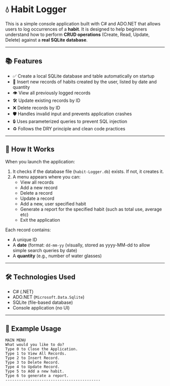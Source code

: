 ﻿# 💧 Habit Logger

This is a simple console application built with C# and ADO.NET that allows users to log occurrences of a **habit**. It is designed to help beginners understand how to perform **CRUD operations** (Create, Read, Update, Delete) against a **real SQLite database**.

---

## 📚 Features

- ✅ Create a local SQLite database and table automatically on startup
- 📝 Insert new records of habits created by the user, listed by date and quantity
- 👁️ View all previously logged records
- 🛠️ Update existing records by ID
- ❌ Delete records by ID
- 🛡️ Handles invalid input and prevents application crashes
- 🔒 Uses parameterized queries to prevent SQL injection
- ♻️ Follows the DRY principle and clean code practices

---

## 🚀 How It Works

When you launch the application:

1. It checks if the database file (`habit-Logger.db`) exists. If not, it creates it.
2. A menu appears where you can:
   - View all records
   - Add a new record
   - Delete a record
   - Update a record
   - Add a new, user specified habit
   - Generate a report for the specified habit (such as total use, average etc)
   - Exit the application

Each record contains:
- A unique ID
- A **date** (format: `dd-mm-yy` (visually, stored as yyyy-MM-dd to allow simple search queries by date)
- A **quantity** (e.g., number of water glasses)

---

## 🛠️ Technologies Used

- C# (.NET)
- ADO.NET (`Microsoft.Data.Sqlite`)
- SQLite (file-based database)
- Console application (no UI)

---



## 🧪 Example Usage

```plaintext
MAIN MENU
What would you like to do?
Type 0 to Close the Application.
Type 1 to View All Records.
Type 2 to Insert Record.
Type 3 to Delete Record.
Type 4 to Update Record.
Type 5 to Add a new habit.
Type 6 to generate a report.
------------------------------------------